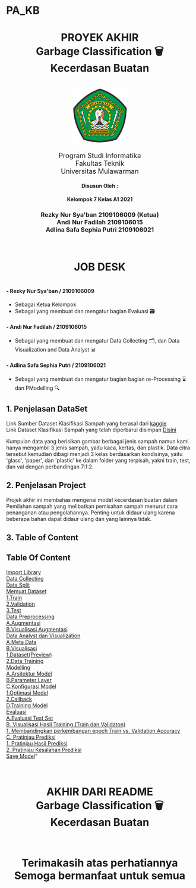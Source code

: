 # PA_KB
<div align="center">
    <h1>PROYEK AKHIR<br><b>Garbage Classification 🗑️</b><br><b>Kecerdasan Buatan</b></h1><br>
    <div>
        <a>
            <img src="Images/unmul.png" height="150">
        </a>
        <div align="center">
            <p style="font-size: 18px;">
                Program Studi Informatika<br>
                Fakultas Teknik<br>
                Universitas Mulawarman
            </p>
        </div>
    </div>
</div>

<div align="center">
    <div>
        <p><h4>Disusun Oleh : </h4></p>
        <p><h4>Kelompok 7 Kelas A1 2021</h4></p>
        <div>
            <p><h3>
                Rezky Nur Sya'ban 2109106009 (Ketua)<br>
                Andi Nur Fadilah 2109106015<br>
                Adlina Safa Sephia Putri 2109106021
            </h3></p>
        </div>
    </div>
</div>
<br>
<div align="center">
<h1>JOB DESK<h1>
</div>

#### - Rezky Nur Sya'ban / 2109106009
- Sebagai Ketua Kelompok
- Sebagai yang membuat dan mengatur bagian Evaluasi 🗃️

#### - Andi Nur Fadilah / 2109106015
- Sebagai yang membuat dan mengatur Data Collecting 🗂️, dan Data Visualization and Data Analyst 📊 

#### - Adlina Safa Sephia Putri / 2109106021
- Sebagai yang membuat dan mengatur bagian bagian re-Processing ⌛ dan PModelling 🔍


## 1. Penjelasan DataSet
Link Sumber Dataset Klasifikasi Sampah yang berasal dari [kaggle](https://www.kaggle.com/datasets/asdasdasasdas/garbage-classification/code)<br> 
Link Dataset Klasifikasi Sampah yang telah diperbarui disimpan [Disini](https://drive.google.com/drive/folders/19n4_o_hunrj9GS1fPXFMMBPSwbEmhI7G?usp=sharing)<br>

Kumpulan data yang berisikan gambar berbagai jenis sampah namun kami hanya mengambil 3 jenis sampah, yaitu kaca, kertas, dan plastik. Data citra tersebut kemudian dibagi menjadi 3 kelas berdasarkan kondisinya, yaitu 'glass', 'paper', dan 'plastic' ke dalam folder yang terpisah, yakni train, test, dan val dengan perbandingan 7:1:2.

<!-- Tiap-tiap gambar berukuran 227 x 227 pixel dengan penggunaan warna RGB.  -->

<!-- Dataset dibagi menjadi berberapa Direktori atau Folder, dimana sistem akan mengenali atau klasifikasi mana gambar yang merupakan 'kaca', 'kertas', dan 'plastik'. -->

## 2. Penjelasan Project
Projek akhir ini membahas mengenai model kecerdasan buatan dalam Pemilahan sampah yang melibatkan pemisahan sampah menurut cara penanganan atau pengolahannya. Penting untuk didaur ulang karena beberapa bahan dapat didaur ulang dan yang lainnya tidak.



## 3. Table of Content
## Table Of Content
[Import Library](#import)<br>
    [Data Collecting](#data-collecting)<br>
        [Data Split](#data-split)<br>
        [Memuat Dataset](#memuat-dataset)<br>
            [1.Train](#train)<br>
            [2.Validation](#validation)<br>
            [3.Test](#test)<br>
    [Data Preprocessing](#data-preprocessing)<br>
        [A.Augmentasi](#augmentasi)<br>
        [B.Visualisasi Augmentasi](#visualisasi-augmentasi)<br>
    [Data Analyst dan Visualization](#visualisasi-data)<br>
        [A.Meta Data](#meta-data)<br>
        [B.Visualisasi](#visualisasi)<br>
           [1.Dataset(Preview)](#preview)<br>
           [2.Data Training](#train-validation-test)<br>
    [Modelling](#modelling)<br>
        [A.Arsitektur Model](#arsitektur-model)<br>
        [B.Parameter Layer](#parameter-layer)<br>
        [C.Konfigurasi Model](#konfigurasi-model)<br>
           [1.Optimasi Model](#optimasi-model)<br>
           [2.Callback](#callback)<br>
        [D.Training Model](#training-model)<br>
    [Evaluasi](#evaluasi)<br>
        [A.Evaluasi Test Set](#test-set)<br>
        [B. Visualisasi Hasil Training (Train dan Validaton)](#accuracy)<br>
           [1. Membandingkan perkembangan epoch Train vs. Validation Accuracy](#train-epoch)<br>
        [C. Pratinjau Prediksi](#prediksi)<br>
           [1. Pratinjau Hasil Prediksi](#hasil-prediksi)<br>
           [2. Pratinjau Kesalahan Prediksi](#hasil-prediksi-salah)<br>
    [Save Model](#save)"


<!-- - Data Collecting <br>
A. Train <br>
B. Validation <br>
C. Test <br>
<br>

- Data Preprocessing <br>
A. Augmentasi <br>
B. Visualisasi Augmentasi<br>
<br>

- Data Analisis dan Visualisasi <br>
A. Meta Data <br>
B. Visualisasi<br>
<br>

- DATA MODELLING <br>
A. Callback <br>
B. Optimasi Model <br>
C. Fitting Training Model <br>
<br>

- EVALUASI <br>
A. Membandingkan perkembangan epoch <br>
B. Pratinjau Hasil Prediksi :  <br>
  - Visualisasi Gambar yang Diprediksi Benar <br>
  - Visualisasi Gambar yang Diprediksi Salah <br>
<br> -->

<br>
<div align="center">
<h1>AKHIR DARI README<br><b>Garbage Classification 🗑️</b><br><b>Kecerdasan Buatan</b></h1><br>
</div>
<div align="center">
<h1>Terimakasih atas perhatiannya<br><b>Semoga bermanfaat untuk semua<h1><br>
</div>
